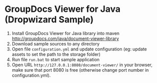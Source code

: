 GroupDocs Viewer for Java (Dropwizard Sample)
==============================================

1. Install GroupDocs Viewer for Java library into maven http://groupdocs.com/java/document-viewer-library
2. Download sample sources to any directory
3. Open file `configuration.yml` and update configuration (eg: update assets to set the path to the storage folder)
4. Run file `run.bat` to start sample application
5. Open URL `http://127.0.0.1:8080/document-viewer/` in your browser, make sure that port 8080 is free (otherwise change port number in configuration.yml).
